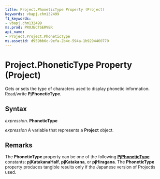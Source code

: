 ```yaml
---
title: Project.PhoneticType Property (Project)
keywords: vbapj.chm132499
f1_keywords:
- vbapj.chm132499
ms.prod: PROJECTSERVER
api_name:
- Project.Project.PhoneticType
ms.assetid: d959bb6c-9efa-2b4c-594a-1b9294460770
---
```



# Project.PhoneticType Property (Project)

Gets or sets the type of characters used to display phonetic information. Read/write  **PjPhoneticType**.


## Syntax

 _expression_. **PhoneticType**

 _expression_ A variable that represents a **Project** object.


## Remarks

The  **PhoneticType** property can be one of the following **[PjPhoneticType](pjphonetictype-enumeration-project.md)** constants: **pjKatakanaHalf**, **pjKatakana**, or **pjHiragana**. The **PhoneticType** property produces tangible results only if the Japanese version of Projectis used.


